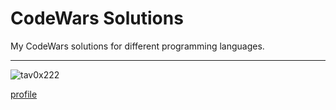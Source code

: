 # CodeWars Solutions

My CodeWars solutions for different programming languages.

---

![tav0x222](https://www.codewars.com/users/tav0x222/badges/large)

[profile](https://www.codewars.com/users/tav0x222)
